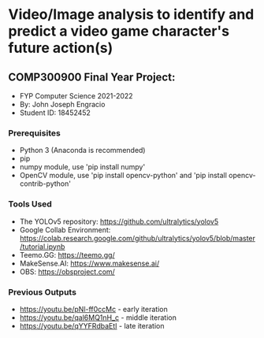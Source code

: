 # Video/Image analysis to identify and predict a video game character's future action(s)
## COMP300900 Final Year Project:
- FYP Computer Science 2021-2022
- By: John Joseph Engracio
- Student ID: 18452452

### Prerequisites
- Python 3 (Anaconda is recommended)
- pip
- numpy module, use 'pip install numpy'
- OpenCV module, use 'pip install opencv-python' and 'pip install opencv-contrib-python'

### Tools Used
- The YOLOv5 repository: https://github.com/ultralytics/yolov5 
- Google Collab Environment: https://colab.research.google.com/github/ultralytics/yolov5/blob/master/tutorial.ipynb
- Teemo.GG: https://teemo.gg/
- MakeSense.AI: https://www.makesense.ai/
- OBS: https://obsproject.com/

### Previous Outputs
- https://youtu.be/pNl-ff0ccMc - early iteration
- https://youtu.be/qal6MQ1nH_c - middle iteration
- https://youtu.be/qYYFRdbaEtI - late iteration